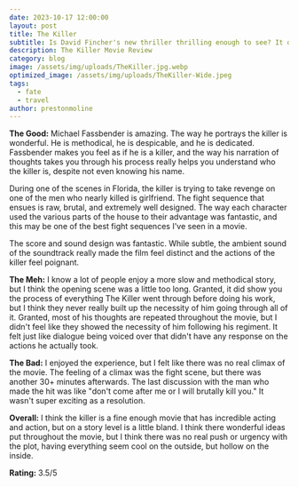 ```yaml
---
date: 2023-10-17 12:00:00
layout: post
title: The Killer
subtitle: Is David Fincher's new thriller thrilling enough to see? It depends
description: The Killer Movie Review
category: blog
image: /assets/img/uploads/TheKiller.jpg.webp
optimized_image: /assets/img/uploads/TheKiller-Wide.jpeg
tags:
  - fate
  - travel
author: prestonmoline
---
```


**The Good:**
Michael Fassbender is amazing. The way he portrays the killer is wonderful. He is methodical, he is despicable, and he is dedicated. Fassbender makes you feel as if he is a killer, and the way his narration of thoughts takes you through his process really helps you understand who the killer is, despite not even knowing his name.


During one of the scenes in Florida, the killer is trying to take revenge on one of the men who nearly killed is girlfriend. The fight sequence that ensues is raw, brutal, and extremely well designed. The way each character used the various parts of the house to their advantage was fantastic, and this may be one of the best fight sequences I've seen in a movie.


The score and sound design was fantastic. While subtle, the ambient sound of the soundtrack really made the film feel distinct and the actions of the killer feel poignant.


**The Meh:**
I know a lot of people enjoy a more slow and methodical story, but I think the opening scene was a little too long. Granted, it did show you the process of everything The Killer went through before doing his work, but I think they never really built up the necessity of him going through all of it. Granted, most of his thoughts are repeated throughout the movie, but I didn't feel like they showed the necessity of him following his regiment. It felt just like dialogue being voiced over that didn't have any response on the actions he actually took.


**The Bad:**
I enjoyed the experience, but I felt like there was no real climax of the movie. The feeling of a climax was the fight scene, but there was another 30+ minutes afterwards. The last discussion with the man who made the hit was like "don't come after me or I will brutally kill you." It wasn't super exciting as a resolution.


**Overall:**
I think the killer is a fine enough movie that has incredible acting and action, but on a story level is a little bland. I think there wonderful ideas put throughout the movie, but I think there was no real push or urgency with the plot, having everything seem cool on the outside, but hollow on the inside.


**Rating:**
3.5/5
